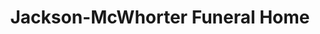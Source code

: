 ---
title: "Jackson-McWhorter Funeral Home"
url: /athens/jackson-mcwhorter-funeral-home/
shop: Bestattungen
---